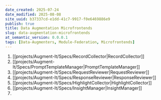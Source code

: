 ```yaml
---
date_created: 2025-07-24
date_modified: 2025-08-08
site_uuid: b37337cd-e1dd-41c7-9917-f0e6469886e9
publish: true
title: Data Augmentation Microfrontends
slug: data-augmentation-microfrontends
at_semantic_version: 0.0.0.1
tags: [Data-Augmenters, Module-Federation, Microfrontends]
---
```




1. [[projects/Augment-It/Specs/RecordCollector|RecordCollector]]
2. [[projects/Augment-It/Specs/PromptTemplateManager|PromptTemplateManager]]
3. [[projects/Augment-It/Specs/RequestReviewer|RequestReviewer]]
4. [[projects/Augment-It/Specs/ResponseReviewer|ResponseReviewer]]
5. [[projects/Augment-It/Specs/HighlightCollector|HighlightCollector]]
6. [[projects/Augment-It/Specs/InsightManager|InsightManager]]
7. 